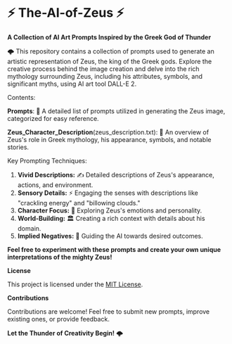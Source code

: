 # ⚡️ The-AI-of-Zeus ⚡️
**A Collection of AI Art Prompts Inspired by the Greek God of Thunder**

🌩️ This repository contains a collection of prompts used to generate an artistic representation of Zeus, the king of the Greek gods. Explore the creative process behind the image creation and delve into the rich mythology surrounding Zeus, including his attributes, symbols, and significant myths, using AI art tool DALL-E 2.

Contents:

**Prompts**: 📝 A detailed list of prompts utilized in generating the Zeus image, categorized for easy reference.

**Zeus_Character_Description**(zeus_description.txt): 📜 An overview of Zeus's role in Greek mythology, his appearance, symbols, and notable stories.

Key Prompting Techniques:

1. **Vivid Descriptions:** ✍️ Detailed descriptions of Zeus's appearance, actions, and environment.
2. **Sensory Details:** ⚡️ Engaging the senses with descriptions like "crackling energy" and "billowing clouds."
3. **Character Focus:** 👑 Exploring Zeus's emotions and personality.
4. **World-Building:** 🏛️ Creating a rich context with details about his domain.
5. **Implied Negatives:** 🚫 Guiding the AI towards desired outcomes.
   
**Feel free to experiment with these prompts and create your own unique interpretations of the mighty Zeus!**

**License**

This project is licensed under the [MIT License](LICENSE).

**Contributions**

Contributions are welcome! Feel free to submit new prompts, improve existing ones, or provide feedback.

**Let the Thunder of Creativity Begin!** 🌩️
